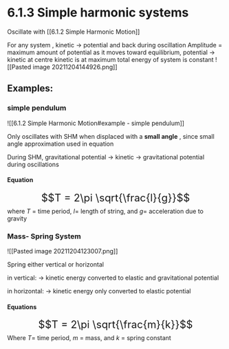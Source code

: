 # 6.1.3 Simple harmonic systems
Oscillate with [[6.1.2 Simple Harmonic Motion]]

For any system , kinetic -> potential and back during oscillation
Amplitude = maximum amount of potential
as it moves toward equilibrium, potential -> kinetic
at centre kinetic is at maximum
total energy of system is constant
![[Pasted image 20211204144926.png]]


## Examples:

### simple pendulum 
![[6.1.2 Simple Harmonic Motion#example - simple pendulum]]

Only oscillates with SHM when displaced with a **small angle** , since small angle approximation used in equation

During SHM, gravitational potential -> kinetic -> gravitational potential during oscillations

#### Equation

<font size = "5">$$T = 2\pi \sqrt{\frac{l}{g}}$$</font>
where $T$ = time period, $l$= length of string, and $g$= acceleration due to gravity

### Mass- Spring System

![[Pasted image 20211204123007.png]]

Spring either vertical or horizontal

in vertical:
-> kinetic energy converted to elastic and gravitational potential 

in horizontal:
-> kinetic energy only converted to elastic potential

#### Equations
<font size = "5">$$T = 2\pi \sqrt{\frac{m}{k}}$$ </font>
Where $T$= time period, $m$ = mass, and $k$ = spring constant

